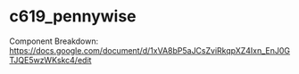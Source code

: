 # c619_pennywise

Component Breakdown:
https://docs.google.com/document/d/1xVA8bP5aJCsZviRkqpXZ4Ixn_EnJ0GTJQE5wzWKskc4/edit
